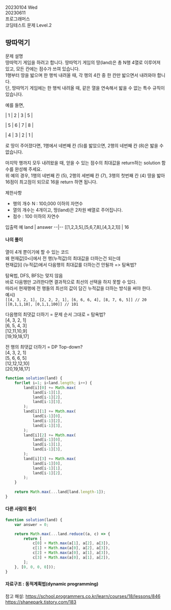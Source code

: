 20230104 Wed  
20230611  
프로그래머스  
코딩테스트 문제 Level.2  

땅따먹기
---
문제 설명  
땅따먹기 게임을 하려고 합니다. 땅따먹기 게임의 땅(land)은 총 N행 4열로 이루어져 있고, 모든 칸에는 점수가 쓰여 있습니다.  
1행부터 땅을 밟으며 한 행씩 내려올 때, 각 행의 4칸 중 한 칸만 밟으면서 내려와야 합니다.  
단, 땅따먹기 게임에는 한 행씩 내려올 때, 같은 열을 연속해서 밟을 수 없는 특수 규칙이 있습니다.  

예를 들면,  

| 1 | 2 | 3 | 5 |

| 5 | 6 | 7 | 8 |

| 4 | 3 | 2 | 1 |

로 땅이 주어졌다면, 1행에서 네번째 칸 (5)를 밟았으면, 2행의 네번째 칸 (8)은 밟을 수 없습니다.  

마지막 행까지 모두 내려왔을 때, 얻을 수 있는 점수의 최대값을 return하는 solution 함수를 완성해 주세요.  
위 예의 경우, 1행의 네번째 칸 (5), 2행의 세번째 칸 (7), 3행의 첫번째 칸 (4) 땅을 밟아 16점이 최고점이 되므로 16을 return 하면 됩니다.  

제한사항  
- 행의 개수 N : 100,000 이하의 자연수
- 열의 개수는 4개이고, 땅(land)은 2차원 배열로 주어집니다.
- 점수 : 100 이하의 자연수

입출력 예
land	| answer
--|--
[[1,2,3,5],[5,6,7,8],[4,3,2,1]]	| 16

#### 나의 풀이  
열이 4개 뿐이기에 할 수 있는 코드  
왜 현재값[0<i]에서 전 행(누적값)의 최대값을 더하는건 되는데  
현재값[i] (누적값)에서 다음행의 최대값를 더하는건 안될까 => 탐욕법?  

탐욕법, DFS, BFS는 맞지 않음  
바로 다음행만 고려한다면 결과적으로 최선의 선택을 하지 못할 수 있다.  
따라서 현재행에 전 행들의 최선의 값이 담긴 누적값을 더하는 방식을 써야 한다.   
예시)  
`[[4, 3, 2, 1], [2, 2, 2, 1], [6, 6, 6, 4], [8, 7, 6, 5]] // 20`  
`[[0,1,1,10], [0,1,1,100]] // 101`  


다음행의 최댓값 더하기 = 문제 순서 그대로 = 탐욕법?  
[4, 3, 2, 1]   
[6, 5, 4, 3]   
[12,11,10,9]   
[19,19,18,17]  
  
전 행의 최댓값 더하기 = DP Top-down?  
[4, 3, 2, 1]  
[5, 6, 6, 5]  
[12,12,12,10]  
[20,19,18,17]  
```jsx
function solution(land) {
    for(let i=1; i<land.length; i++) {
        land[i][0] += Math.max(
            land[i-1][1],
            land[i-1][2],
            land[i-1][3],
        );
        land[i][1] += Math.max(
            land[i-1][0],
            land[i-1][2],
            land[i-1][3],
        );
        land[i][2] += Math.max(
            land[i-1][0],
            land[i-1][1],
            land[i-1][3],
        );
        land[i][3] += Math.max(
            land[i-1][0],
            land[i-1][1],
            land[i-1][2],
        );
    }
    
    return Math.max(...land[land.length-1]);
}
```

#### 다른 사람의 풀이
```jsx
function solution(land) {
    var answer = 0;

    return Math.max(...land.reduce((a, c) => {
        return [
            c[0] + Math.max(a[1], a[2], a[3]),  
            c[1] + Math.max(a[0], a[2], a[3]),
            c[2] + Math.max(a[0], a[1], a[3]),
            c[3] + Math.max(a[0], a[1], a[2]),
        ];
    }, [0, 0, 0, 0]));
}
```

#### 자료구조 : 동적계획법(dynamic programming)
참고 해설:
https://school.programmers.co.kr/learn/courses/18/lessons/846  
https://shanepark.tistory.com/183
